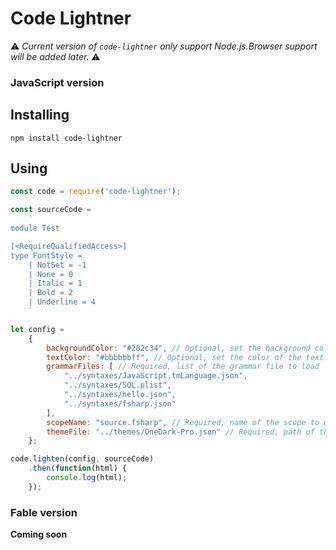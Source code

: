 # Code Lightner

:warning: *Current version of `code-lightner` only support Node.js.Browser support will be added later.* :warning:

### JavaScript version

## Installing

`npm install code-lightner`

## Using

```js
const code = require('code-lightner');

const sourceCode =
    `
module Test

[<RequireQualifiedAccess>]
type FontStyle =
    | NotSet = -1
    | None = 0
    | Italic = 1
    | Bold = 2
    | Underline = 4
    `

let config =
    {
        backgroundColor: "#282c34", // Optional, set the background color of the pre element
        textColor: "#bbbbbbff", // Optional, set the color of the text
        grammarFiles: [ // Required, list of the grammar file to load
            "../syntaxes/JavaScript.tmLanguage.json",
            "../syntaxes/SQL.plist",
            "../syntaxes/hello.json",
            "../syntaxes/fsharp.json"
        ],
        scopeName: "source.fsharp", // Required, name of the scope to use on the provided code
        themeFile: "../themes/OneDark-Pro.json" // Required, path of the theme file
    };

code.lighten(config, sourceCode)
    .then(function(html) {
        console.log(html);
    });
```

### Fable version

**Coming soon**